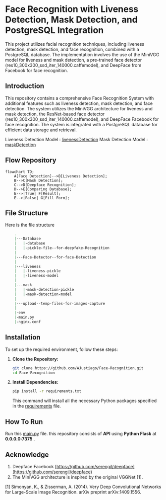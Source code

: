 # Face Recognition with Liveness Detection, Mask Detection, and PostgreSQL Integration

This project utilizes facial recognition techniques, including liveness detection, mask detection, and face recognition, combined with a PostgreSQL database. The implementation involves the use of the MiniVGG model for liveness and mask detection, a pre-trained face detector (res10_300x300_ssd_iter_140000.caffemodel), and DeepFace from Facebook for face recognition.

## Introduction

This repository contains a comprehensive Face Recognition System with additional features such as liveness detection, mask detection, and face detection. The system utilizes the MiniVGG architecture for liveness and mask detection, the ResNet-based face detector (res10_300x300_ssd_iter_140000.caffemodel), and DeepFace Facebook for face recognition. The system is integrated with a PostgreSQL database for efficient data storage and retrieval.

Liveness Detection Model : [livenessDetection](https://github.com/AJustiago/Liveness-Detection)
Mask Detection Model     : [maskDetection](https://github.com/AJustiago/Mask-Detection)

## Flow Repository

```mermaid
flowchart TD;
    A[Face Detection]-->B[Liveness Detection];
    B-->C[Mask Detection];
    C-->D[Deepface Recognition];
    D-->E{Comparing Database};
    E-->|True| F[Result];
    E-->|False| G[Fill Form];
```

## File Structure
Here is the file structure 
```bash
    .
    |---Database
    |   |-database
    |   |-pickle-file--for-deepfake-Recognition
    |
    |---Face-Detector--for-face-Detection
    |  
    |---liveness
    |   |-liveness-pickle
    |   |-liveness-model
    |
    |---mask
    |   |-mask-detection-pickle
    |   |-mask-detection-model
    |
    |---upload--temp-files-for-images-capture
    |
    |-env
    |-main.py
    |-nginx.conf
```

## Installation

To set up the required environment, follow these steps:

1. **Clone the Repository:**
   ```bash
   git clone https://github.com/AJustiago/Face-Recognition.git
   cd Face-Recognition

2. **Install Dependencies:**
    ```bash
    pip install -r requirements.txt
    ```
    This command will install all the necessary Python packages specified in the [requirements](https://github.com/AJustiago/Face-Recognition/blob/main/requirements.txt) file.

## How To Run

Run this [main.py](https://github.com/AJustiago/Face-Recognition/blob/main/main.py) file.
this repository consists of **API** using **Python Flask** at **0.0.0.0:7375** .

## Acknowledge

1. Deepface Facebook [https://github.com/serengil/deepface](https://github.com/serengil/deepface)
2. The MiniVGG architecture is inspired by the original VGGNet [1].

[1] Simonyan, K., & Zisserman, A. (2014). Very Deep Convolutional Networks for Large-Scale Image Recognition. arXiv preprint arXiv:1409.1556.
